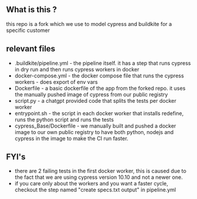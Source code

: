 
## What is this ?
this repo is a fork which we use to model cypress and buildkite for a specific customer

## relevant files
- .buildkite/pipeline.yml - the pipeline itself. it has a step that runs cypress in dry run and then runs cypress workers in docker
- docker-compose.yml - the docker compose file that runs the cypress workers - does export of env vars
- Dockerfile - a basic dockerfile of the app from the forked repo. it uses the manually pushed image of cypress from our public registry
- script.py - a chatgpt provided code that splits the tests per docker worker
- entrypoint.sh - the script in each docker worker that installs redefine, runs the python script and runs the tests
- cypress_Base/Dockerfile - we manually built and pushed a docker image to our own public registry to have both python, nodejs and cypress in the image to make the CI run faster.

## FYI's

- there are 2 failing tests in the first docker worker, this is caused due to the fact that we are using cypress version 10.10 and not a newer one.
- if you care only about the workers and you want a faster cycle, checkout the step named "create specs.txt output" in pipeline.yml 

